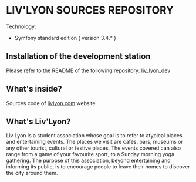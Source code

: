 LIV'LYON SOURCES REPOSITORY 
========================

Technology:

- Symfony standard edition ( version 3.4.* )

Installation of the development station
--------------

Please refer to the README of the following repository: [liv_lyon_dev](https://github.com/BriceMichalski/liv_lyon_dev)


What's inside?
--------------

Sources code of [livlyon.com](http://livlyon.com) website

What's Liv'Lyon?
--------------

Liv Lyon is a student association whose goal is to refer to atypical places and entertaining events. 
The places we visit are cafés, bars, museums or any other tourist, cultural or festive places. 
The events covered can also range from a game of your favourite sport, to a Sunday morning yoga gathering. 
The purpose of this association, beyond entertaining and informing its public, is to encourage people 
to leave their homes to discover the city around them.
